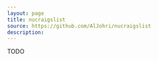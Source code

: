 ```yaml
---
layout: page
title: nucraigslist
source: https://github.com/AlJohri/nucraigslist
description:
---
```


<!-- ![screenshot]({{page.picture}}) -->

TODO